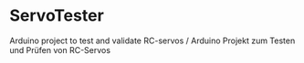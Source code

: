 # ServoTester
Arduino project to test and validate RC-servos / Arduino Projekt zum Testen und Prüfen von RC-Servos 
